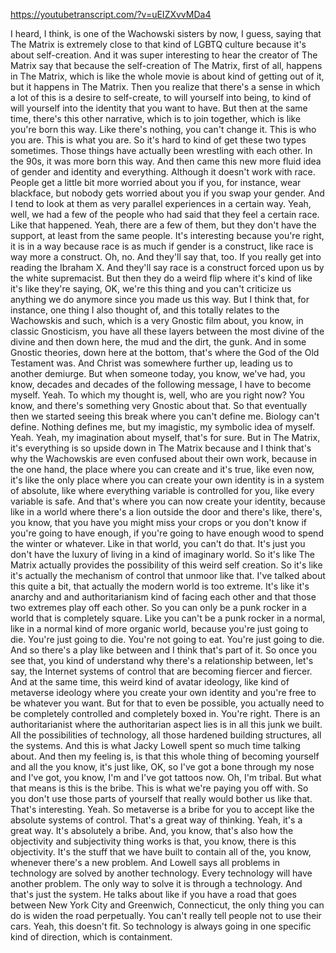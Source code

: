 https://youtubetranscript.com/?v=uEIZXvvMDa4

 I heard, I think, is one of the Wachowski sisters by now, I guess, saying that The Matrix is extremely close to that kind of LGBTQ culture because it's about self-creation. And it was super interesting to hear the creator of The Matrix say that because the self-creation of The Matrix, first of all, happens in The Matrix, which is like the whole movie is about kind of getting out of it, but it happens in The Matrix. Then you realize that there's a sense in which a lot of this is a desire to self-create, to will yourself into being, to kind of will yourself into the identity that you want to have. But then at the same time, there's this other narrative, which is to join together, which is like you're born this way. Like there's nothing, you can't change it. This is who you are. This is what you are. So it's hard to kind of get these two types sometimes. Those things have actually been wrestling with each other. In the 90s, it was more born this way. And then came this new more fluid idea of gender and identity and everything. Although it doesn't work with race. People get a little bit more worried about you if you, for instance, wear blackface, but nobody gets worried about you if you swap your gender. And I tend to look at them as very parallel experiences in a certain way. Yeah, well, we had a few of the people who had said that they feel a certain race. Like that happened. Yeah, there are a few of them, but they don't have the support, at least from the same people. It's interesting because you're right, it is in a way because race is as much if gender is a construct, like race is way more a construct. Oh, no. And they'll say that, too. If you really get into reading the Ibraham X. And they'll say race is a construct forced upon us by the white supremacist. But then they do a weird flip where it's kind of like it's like they're saying, OK, we're this thing and you can't criticize us anything we do anymore since you made us this way. But I think that, for instance, one thing I also thought of, and this totally relates to the Wachowskis and such, which is a very Gnostic film about, you know, in classic Gnosticism, you have all these layers between the most divine of the divine and then down here, the mud and the dirt, the gunk. And in some Gnostic theories, down here at the bottom, that's where the God of the Old Testament was. And Christ was somewhere further up, leading us to another demiurge. But when someone today, you know, we've had, you know, decades and decades of the following message, I have to become myself. Yeah. To which my thought is, well, who are you right now? You know, and there's something very Gnostic about that. So that eventually then we started seeing this break where you can't define me. Biology can't define. Nothing defines me, but my imagistic, my symbolic idea of myself. Yeah. Yeah, my imagination about myself, that's for sure. But in The Matrix, it's everything is so upside down in The Matrix because and I think that's why the Wachowskis are even confused about their own work, because in the one hand, the place where you can create and it's true, like even now, it's like the only place where you can create your own identity is in a system of absolute, like where everything variable is controlled for you, like every variable is safe. And that's where you can now create your identity, because like in a world where there's a lion outside the door and there's like, there's, you know, that you have you might miss your crops or you don't know if you're going to have enough, if you're going to have enough wood to spend the winter or whatever. Like in that world, you can't do that. It's just you don't have the luxury of living in a kind of imaginary world. So it's like The Matrix actually provides the possibility of this weird self creation. So it's like it's actually the mechanism of control that unmoor like that. I've talked about this quite a bit, that actually the modern world is too extreme. It's like it's anarchy and and authoritarianism kind of facing each other and that those two extremes play off each other. So you can only be a punk rocker in a world that is completely square. Like you can't be a punk rocker in a normal, like in a normal kind of more organic world, because you're just going to die. You're just going to die. You're not going to eat. You're just going to die. And so there's a play like between and I think that's part of it. So once you see that, you kind of understand why there's a relationship between, let's say, the Internet systems of control that are becoming fiercer and fiercer. And at the same time, this weird kind of avatar ideology, like kind of metaverse ideology where you create your own identity and you're free to be whatever you want. But for that to even be possible, you actually need to be completely controlled and completely boxed in. You're right. There is an authoritarianist where the authoritarian aspect lies is in all this junk we built. All the possibilities of technology, all those hardened building structures, all the systems. And this is what Jacky Lowell spent so much time talking about. And then my feeling is, is that this whole thing of becoming yourself and all the you know, it's just like, OK, so I've got a bone through my nose and I've got, you know, I'm and I've got tattoos now. Oh, I'm tribal. But what that means is this is the bribe. This is what we're paying you off with. So you don't use those parts of yourself that really would bother us like that. That's interesting. Yeah. So metaverse is a bribe for you to accept like the absolute systems of control. That's a great way of thinking. Yeah, it's a great way. It's absolutely a bribe. And, you know, that's also how the objectivity and subjectivity thing works is that, you know, there is this objectivity. It's the stuff that we have built to contain all of the, you know, whenever there's a new problem. And Lowell says all problems in technology are solved by another technology. Every technology will have another problem. The only way to solve it is through a technology. And that's just the system. He talks about like if you have a road that goes between New York City and Greenwich, Connecticut, the only thing you can do is widen the road perpetually. You can't really tell people not to use their cars. Yeah, this doesn't fit. So technology is always going in one specific kind of direction, which is containment.